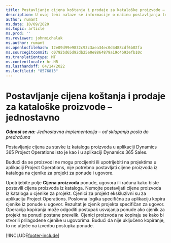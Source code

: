 ```yaml
---
title: Postavljanje cijena koštanja i prodaje za kataloške proizvode – jednostavno
description: U ovoj temi nalaze se informacije o načinu postavljanja troškova i prodajnih cijena za stavke u katalogu proizvoda.
author: rumant
ms.date: 10/09/2020
ms.topic: article
ms.prod: ''
ms.reviewer: johnmichalak
ms.author: rumant
ms.openlocfilehash: 12e09d99e9832c93c3aea34ec0d4488cdf6b02fa
ms.sourcegitcommit: c0792bd65d92db25e0e8864879a19c4b93efb10c
ms.translationtype: MT
ms.contentlocale: hr-HR
ms.lasthandoff: 04/14/2022
ms.locfileid: "8576813"
---
```

# <a name="set-up-cost-and-sales-rates-for-catalog-products---lite"></a>Postavljanje cijena koštanja i prodaje za kataloške proizvode – jednostavno

_**Odnosi se na:** Jednostavna implementacija – od sklapanja posla do predračuna_


Postavljanje cijena za stavke iz kataloga proizvoda u aplikaciji Dynamics 365 Project Operations isto je kao i u aplikaciji Dynamics 365 Sales.

Budući da se proizvodi ne mogu procijeniti ili upotrijebiti na projektima u aplikaciji Project Operations, nije potrebno postavljati cijene proizvoda iz kataloga na cjenike za projekt za ponude i ugovore.

Upotrijebite polje **Cijena proizvoda** ponude, ugovora ili računa kako biste postavili cijena proizvoda iz kataloga. Nemojte postavljati cijene proizvoda iz kataloga u cjenike za projekt. Cjenici za projekt ekskluzivni su za aplikaciju Project Operations. Poslovna logika specifična za aplikaciju kopira cjenike iz ponude u ugovor. Rezultat je cjenik projekta specifičan za ugovor. Operacija kopiranja može odgoditi postupak usvajanja ponude ako cjenik za projekt na ponudi postane prevelik. Cjenici proizvoda ne kopiraju se kako bi stvorili prilagođene cjenike u ugovorima. Budući da nije uključeno kopiranje, to ne utječe na izvedbu postupka ponude.


[!INCLUDE[footer-include](../../includes/footer-banner.md)]